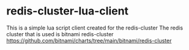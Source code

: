 # redis-cluster-lua-client
This is a simple lua script client created for the redis-cluster
The redis cluster that is used is bitnami redis-cluster https://github.com/bitnami/charts/tree/main/bitnami/redis-cluster
